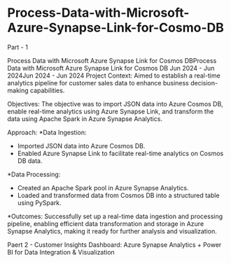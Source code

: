 # Process-Data-with-Microsoft-Azure-Synapse-Link-for-Cosmo-DB
Part - 1

Process Data with Microsoft Azure Synapse Link for Cosmos DBProcess Data with Microsoft Azure Synapse Link for Cosmos DB
Jun 2024 - Jun 2024Jun 2024 - Jun 2024
Project Context:
Aimed to establish a real-time analytics pipeline for customer sales data to enhance business decision-making capabilities.

Objectives:
The objective was to import JSON data into Azure Cosmos DB, enable real-time analytics using Azure Synapse Link, and transform the data using Apache Spark in Azure Synapse Analytics.

Approach:
*Data Ingestion:
- Imported JSON data into Azure Cosmos DB.
- Enabled Azure Synapse Link to facilitate real-time analytics on Cosmos DB data.

*Data Processing:
- Created an Apache Spark pool in Azure Synapse Analytics.
- Loaded and transformed data from Cosmos DB into a structured table using PySpark.

*Outcomes:
Successfully set up a real-time data ingestion and processing pipeline, enabling efficient data transformation and storage in Azure Synapse Analytics, making it ready for further analysis and visualization.

Paert 2 - Customer Insights Dashboard: Azure Synapse Analytics + Power BI for Data Integration & Visualization
